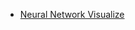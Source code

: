 - [Neural Network Visualize](https://github.com/ashishpatel26/Tools-to-Design-or-Visualize-Architecture-of-Neural-Network)
